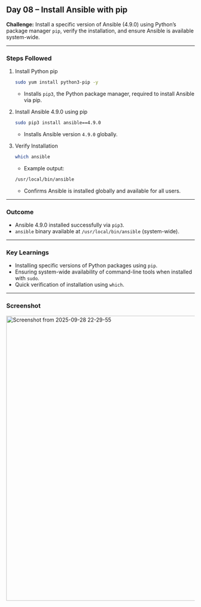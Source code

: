 ## Day 08 – Install Ansible with pip

**Challenge:** Install a specific version of Ansible (4.9.0) using Python’s package manager `pip`, verify the installation, and ensure Ansible is available system-wide.

---

### Steps Followed

1. Install Python pip
   ```bash
   sudo yum install python3-pip -y
   ```
   - Installs `pip3`, the Python package manager, required to install Ansible via pip.

2. Install Ansible 4.9.0 using pip
   ```bash
   sudo pip3 install ansible==4.9.0
   ```
   - Installs Ansible version `4.9.0` globally.

3. Verify Installation
   ```bash
   which ansible
   ```
   - Example output:
   ```bash
   /usr/local/bin/ansible
   ```
   - Confirms Ansible is installed globally and available for all users.

---

### Outcome
- Ansible 4.9.0 installed successfully via `pip3`.  
- `ansible` binary available at `/usr/local/bin/ansible` (system-wide).

---

### Key Learnings
- Installing specific versions of Python packages using `pip`.  
- Ensuring system-wide availability of command-line tools when installed with `sudo`.  
- Quick verification of installation using `which`.

---

### Screenshot
<img width="700" height="760" alt="Screenshot from 2025-09-28 22-29-55" src="https://github.com/user-attachments/assets/1bdfa04f-3b58-466f-97f6-854cf8067051" />

